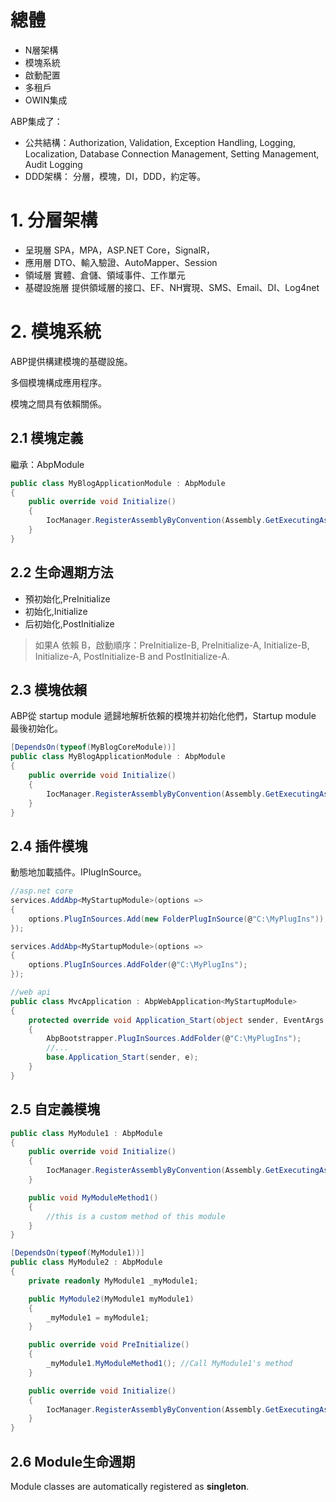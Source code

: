 # 總體

- N層架構
- 模塊系統
- 啟動配置
- 多租戶
- OWIN集成

ABP集成了：
- 公共結構：Authorization, Validation, Exception Handling, Logging, Localization, Database Connection Management, Setting Management, Audit Logging 
- DDD架構： 分層，模塊，DI，DDD，約定等。

# 1. 分層架構

- 呈現層
SPA，MPA，ASP.NET Core，SignalR，
- 應用層
DTO、輸入驗證、AutoMapper、Session
- 領域層
實體、倉儲、領域事件、工作單元
- 基礎設施層
提供領域層的接口、EF、NH實現、SMS、Email、DI、Log4net

# 2. 模塊系統

ABP提供構建模塊的基礎設施。

多個模塊構成應用程序。

模塊之間具有依賴關係。

## 2.1 模塊定義
繼承：AbpModule
```csharp
public class MyBlogApplicationModule : AbpModule
{
    public override void Initialize()
    {
        IocManager.RegisterAssemblyByConvention(Assembly.GetExecutingAssembly());
    }
}
```
## 2.2 生命週期方法
- 預初始化,PreInitialize
- 初始化,Initialize
- 后初始化,PostInitialize

>如果A 依賴 B，啟動順序：PreInitialize-B, PreInitialize-A, Initialize-B, Initialize-A, PostInitialize-B and PostInitialize-A.


## 2.3 模塊依賴

ABP從 startup module 遞歸地解析依賴的模塊并初始化他們，Startup module 最後初始化。

```csharp
[DependsOn(typeof(MyBlogCoreModule))]
public class MyBlogApplicationModule : AbpModule
{
    public override void Initialize()
    {
        IocManager.RegisterAssemblyByConvention(Assembly.GetExecutingAssembly());
    }
}

```

## 2.4 插件模塊
動態地加載插件。IPlugInSource。
```csharp
//asp.net core 
services.AddAbp<MyStartupModule>(options =>
{
    options.PlugInSources.Add(new FolderPlugInSource(@"C:\MyPlugIns"));
});

services.AddAbp<MyStartupModule>(options =>
{
    options.PlugInSources.AddFolder(@"C:\MyPlugIns");
});

//web api 
public class MvcApplication : AbpWebApplication<MyStartupModule>
{
    protected override void Application_Start(object sender, EventArgs e)
    {
        AbpBootstrapper.PlugInSources.AddFolder(@"C:\MyPlugIns");
        //...
        base.Application_Start(sender, e);
    }
}

```

## 2.5 自定義模塊

```csharp
public class MyModule1 : AbpModule
{
    public override void Initialize()
    {
        IocManager.RegisterAssemblyByConvention(Assembly.GetExecutingAssembly());
    }

    public void MyModuleMethod1()
    {
        //this is a custom method of this module
    }
}

[DependsOn(typeof(MyModule1))]
public class MyModule2 : AbpModule
{
    private readonly MyModule1 _myModule1;

    public MyModule2(MyModule1 myModule1)
    {
        _myModule1 = myModule1;
    }

    public override void PreInitialize()
    {
        _myModule1.MyModuleMethod1(); //Call MyModule1's method
    }

    public override void Initialize()
    {
        IocManager.RegisterAssemblyByConvention(Assembly.GetExecutingAssembly());
    }
}

```

## 2.6 Module生命週期

Module classes are automatically registered as **singleton**.
